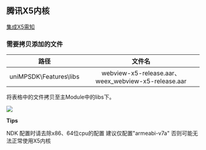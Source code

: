 ## 腾讯X5内核

[集成X5需知](https://ask.dcloud.net.cn/article/36806#mattersNeedingAttention)

### 需要拷贝添加的文件

| 路径 | 文件名 |
| :-------: | :-------: |
|uniMPSDK\Features\libs|webview-x5-release.aar、weex_webview-x5-release.aar|

将表格中的文件拷贝至主Module中的libs下。

![](https://img.cdn.aliyun.dcloud.net.cn/nativedocs/nativeplugin/android_plugin_img_3_1.png)

**Tips**

NDK 配置时请去除x86、64位cpu的配置 建议仅配置"armeabi-v7a" 否则可能无法正常使用X5内核